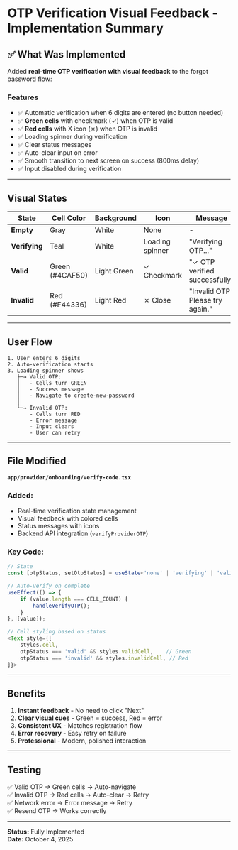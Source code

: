 # OTP Verification Visual Feedback - Implementation Summary

## ✅ What Was Implemented

Added **real-time OTP verification with visual feedback** to the forgot password flow:

### Features
- ✅ Automatic verification when 6 digits are entered (no button needed)
- ✅ **Green cells** with checkmark (✓) when OTP is valid
- ✅ **Red cells** with X icon (✗) when OTP is invalid
- ✅ Loading spinner during verification
- ✅ Clear status messages
- ✅ Auto-clear input on error
- ✅ Smooth transition to next screen on success (800ms delay)
- ✅ Input disabled during verification

---

## Visual States

| State | Cell Color | Background | Icon | Message |
|-------|-----------|------------|------|---------|
| **Empty** | Gray | White | None | - |
| **Verifying** | Teal | White | Loading spinner | "Verifying OTP..." |
| **Valid** | Green (#4CAF50) | Light Green | ✓ Checkmark | "✓ OTP verified successfully" |
| **Invalid** | Red (#F44336) | Light Red | ✗ Close | "Invalid OTP. Please try again." |

---

## User Flow

```
1. User enters 6 digits
2. Auto-verification starts
3. Loading spinner shows
   ├─→ Valid OTP:
   │   - Cells turn GREEN
   │   - Success message
   │   - Navigate to create-new-password
   │
   └─→ Invalid OTP:
       - Cells turn RED
       - Error message
       - Input clears
       - User can retry
```

---

## File Modified

**`app/provider/onboarding/verify-code.tsx`**

### Added:
- Real-time verification state management
- Visual feedback with colored cells
- Status messages with icons
- Backend API integration (`verifyProviderOTP`)

### Key Code:
```typescript
// State
const [otpStatus, setOtpStatus] = useState<'none' | 'verifying' | 'valid' | 'invalid'>('none');

// Auto-verify on complete
useEffect(() => {
    if (value.length === CELL_COUNT) {
        handleVerifyOTP();
    }
}, [value]);

// Cell styling based on status
<Text style={[
    styles.cell,
    otpStatus === 'valid' && styles.validCell,    // Green
    otpStatus === 'invalid' && styles.invalidCell, // Red
]}>
```

---

## Benefits

1. **Instant feedback** - No need to click "Next"
2. **Clear visual cues** - Green = success, Red = error
3. **Consistent UX** - Matches registration flow
4. **Error recovery** - Easy retry on failure
5. **Professional** - Modern, polished interaction

---

## Testing

✅ Valid OTP → Green cells → Auto-navigate  
✅ Invalid OTP → Red cells → Auto-clear → Retry  
✅ Network error → Error message → Retry  
✅ Resend OTP → Works correctly  

---

**Status:** Fully Implemented  
**Date:** October 4, 2025
